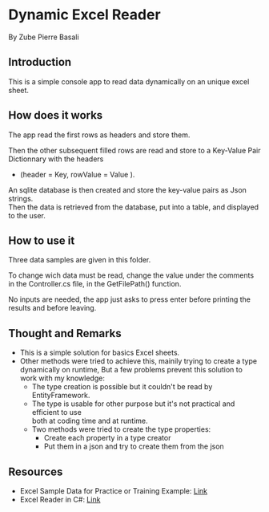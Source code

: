 ﻿# Dynamic Excel Reader
By Zube Pierre Basali

## Introduction
This is a simple console app to read data dynamically on an unique excel sheet.

## How does it works
The app read the first rows as headers and store them.<p>
Then the other subsequent filled rows are read and store to a Key-Value Pair Dictionnary with the headers<br>
- (header = Key, rowValue = Value ).<p>

An sqlite database is then created and store the key-value pairs as Json strings.<br>
Then the data is retrieved from the database, put into a table, and displayed to the user.

## How to use it
Three data samples are given in this folder.<p>
To change wich data must be read, change the value under the comments in the Controller.cs file, in the GetFilePath() function.<p>
No inputs are needed, the app just asks to press enter before printing the results and before leaving.

## Thought and Remarks
- This is a simple solution for basics Excel sheets.
- Other methods were tried to achieve this, mainily trying to create a type dynamically on runtime,
	But a few problems prevent this solution to work with my knowledge:
    - The type creation is possible but it couldn't be read by EntityFramework.
	- The type is usable for other purpose but it's not practical and efficient to use<br>
	both at coding time and at runtime.
	- Two methods were tried to create the type properties:
    	- Create each property in a type creator
		- Put them in a json and try to create them from the json

## Resources
- Excel Sample Data for Practice or Training Example: [Link](https://www.contextures.com/xlsampledata01.html)
- Excel Reader in C#: [Link](https://github.com/ZubePB/ExcelReader)